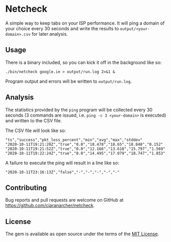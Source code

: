 # Netcheck

A simple way to keep tabs on your ISP performance. It will ping a domain of your choice every 30
seconds and write the results to `output/<your-domain>.csv` for later analysis.

## Usage

There is a binary included, so you can kick it off in the background like so:

```
./bin/netcheck google.ie > output/run.log 2>&1 &
```

Program output and errors will be written to `output/run.log`.

## Analysis

The statistics provided by the `ping` program will be collected every 30 seconds (3 commands are
issued, i.e. `ping -c 3 <your-domain>` is executed) and written to the CSV file.

The CSV file will look like so:

```
"ts","success","pkt_loss_percent","min","avg","max","stddev"
"2020-10-11T19:21:20Z","true","0.0","18.478","18.65","18.848","0.152"
"2020-10-11T19:21:52Z","true","0.0","12.166","13.618","15.797","1.569"
"2020-10-11T19:22:24Z","true","0.0","14.495","17.079","18.747","1.853"
```

A failure to execute the ping will result in a line like so:

```
"2020-10-11T23:16:13Z","false","-","-","-","-","-"
```


## Contributing

Bug reports and pull requests are welcome on GitHub at https://github.com/ciaranarcher/netcheck.


## License

The gem is available as open source under the terms of the [MIT License](https://opensource.org/licenses/MIT).
